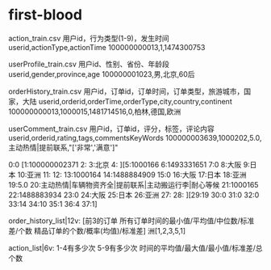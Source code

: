 # first-blood

action_train.csv
用户id，行为类型(1-9)，发生时间
userid,actionType,actionTime
100000000013,1,1474300753

userProfile_train.csv
用户id、性别、省份、年龄段
userid,gender,province,age
100000001023,男,北京,60后

orderHistory_train.csv
用户id，订单id，订单时间，订单类型，旅游城市，国家，大陆
userid,orderid,orderTime,orderType,city,country,continent
100000000013,1000015,1481714516,0,柏林,德国,欧洲

userComment_train.csv
用户id，订单id，评分，标签，评论内容
userid,orderid,rating,tags,commentsKeyWords
100000003639,1000202,5.0,主动热情|提前联系,"['非常','满意']"

0:0	[1:100000002371	2:	3:北京	4:	][5:1000166	6:1493331651	7:0	8:大阪	9:日本	10:亚洲	11:	12:	13:1000164	14:1488884909	15:0	16:大阪	17:日本	18:亚洲	19:5.0	20:主动热情|车辆物资齐全|提前联系|主动搬运行李|耐心等候	21:1000165	22:1488883934	23:0	24:大阪	25:日本	26:亚洲	27:	28:	][29:19	30:0	31:0	32:0	33:14	34:10	35:1	36:4	37:1]

order_history_list|12v: [前3的订单 所有订单时间的最小值/平均值/中位数/标准差/个数 精品订单的个数/概率(均值)/标准差] 洲[1,2,3,5,1]

action_list|6v: 1-4有多少次 5-9有多少次 时间的平均值/最大值/最小值/标准差/总个数





